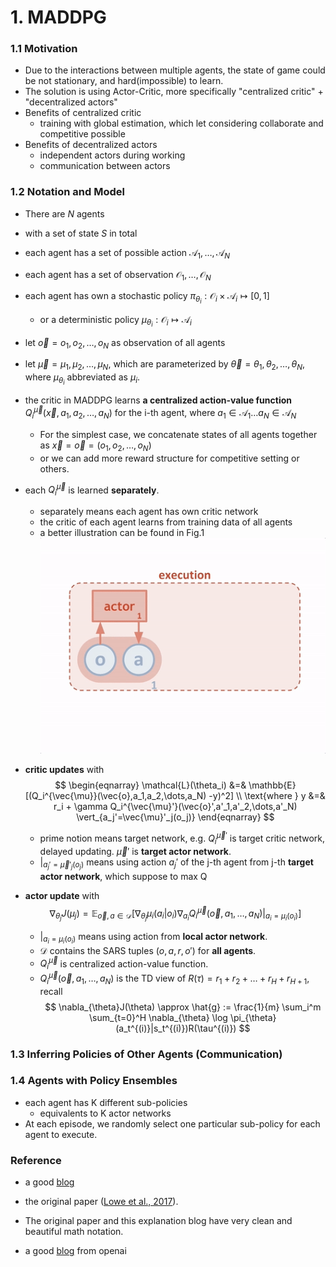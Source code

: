 # 1. MADDPG
### 1.1 Motivation
* Due to the interactions between multiple agents, the state of game could be not stationary, and hard(impossible) to learn.
* The solution is using Actor-Critic, more specifically "centralized critic" + "decentralized actors"
* Benefits of centralized critic
  * training with global estimation, which let considering collaborate and competitive possible
* Benefits of decentralized actors
  * independent actors during working
  * communication between actors

### 1.2 Notation and Model
* There are $N$ agents
* with a set of state $S$ in total
* each agent has a set of possible action $\mathcal{A}_1,\dots,\mathcal{A}_N$
* each agent has a set of observation $\mathcal{O}_1,\dots,\mathcal{O}_N$
* each agent has own a stochastic policy $\pi_{\theta_i}:\mathcal{O}_i\times\mathcal{A}_i\mapsto[0,1]$
  * or a deterministic policy $\mu_{\theta_i}:\mathcal{O}_i\mapsto\mathcal{A}_i$
* let $\vec{o}=o_1,o_2,\dots,o_N$ as observation of all agents
* let $\vec{\mu}=\mu_1,\mu_2,\dots,\mu_N$, which are parameterized by $\vec{\theta}=\theta_1,\theta_2,\dots,\theta_N$, where $\mu_{\theta_i}$ abbreviated as $\mu_i$.
* the critic in MADDPG learns **a centralized action-value function** $Q_i^{\vec{\mu}}(\vec{x},a_1,a_2,\dots,a_N)$ for the i-th agent, where $a_1\in\mathcal{A}_1\dots a_N \in\mathcal{A}_N$
  * For the simplest case, we concatenate states of all agents together as $\vec{x}=\vec{o}=(o_1,o_2,\dots,o_N)$
  * or we can add more reward structure for competitive setting or others.
* each $Q_i^{\vec{\mu}}$ is learned **separately**.
  * separately means each agent has own critic network
  * the critic of each agent learns from training data of all agents
  * a better illustration can be found in Fig.1 
![maddpg](./imgs/maddpg.gif)
* **critic updates** with
$$
\begin{eqnarray}
\mathcal{L}(\theta_i) &=& \mathbb{E}[(Q_i^{\vec{\mu}}(\vec{o},a_1,a_2,\dots,a_N) -y)^2] \\
\text{where } y &=& r_i + \gamma Q_i^{\vec{\mu}'}(\vec{o}',a'_1,a'_2,\dots,a'_N) \vert_{a_j'=\vec{\mu}'_j(o_j)}
\end{eqnarray}
$$
  * prime notion means target network, e.g. $Q_i^{\vec{\mu}'}$ is target critic network, delayed updating. $\vec{\mu}'$ is **target actor network**.
  * $\vert_{a_j'=\vec{\mu}'_j(o_j)}$ means using action $a_j'$ of the j-th agent from j-th **target actor network**, which suppose to max Q

* **actor update** with
$$
\nabla_{\theta_j}J(\mu_j)=\mathbb{E}_{\vec{o},a\in \mathcal{D}}[\nabla_{\theta_j}\mu_i(a_i\vert o_i)\nabla_{a_i}Q_i^{\vec{\mu}}(\vec{o},a_1,\dots,a_N)\vert_{a_i=\mu_i(o_i)}]
$$
  * $\vert_{a_i=\mu_i(o_i)}$ means using action from **local actor network**. 
  * $\mathcal{D}$ contains the SARS tuples $(o,a,r,o')$ for **all agents**. 
  * $Q_i^{\vec{\mu}}$ is centralized action-value function.
  * $Q_i^{\vec{\mu}}(\vec{o},a_1,\dots,a_N)$ is the TD view of $R(\tau)=r_1+r_2+\dots+r_H+r_{H+1}$, recall
$$
\nabla_{\theta}J(\theta) \approx \hat{g} := \frac{1}{m} \sum_i^m \sum_{t=0}^H \nabla_{\theta} \log \pi_{\theta}(a_t^{(i)}|s_t^{(i)})R(\tau^{(i)})
$$

### 1.3 Inferring Policies of Other Agents (Communication)

### 1.4 Agents with Policy Ensembles
* each agent has K different sub-policies
  * equivalents to K actor networks
* At each episode, we randomly select one particular sub-policy for each agent to execute. 
### Reference
* a good [blog](https://lilianweng.github.io/lil-log/2018/04/08/policy-gradient-algorithms.html#maddpg) 
* the original paper ([Lowe et al., 2017](https://arxiv.org/pdf/1706.02275.pdf)). 
* The original paper and this explanation blog have very clean and beautiful math notation.

* a good [blog](https://openai.com/blog/learning-to-cooperate-compete-and-communicate/) from openai
